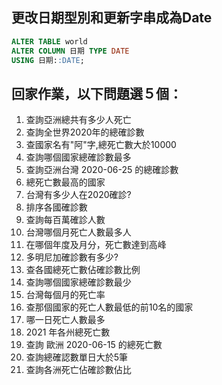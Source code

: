 ## 更改日期型別和更新字串成為Date
```sql
ALTER TABLE world
ALTER COLUMN 日期 TYPE DATE
USING 日期::DATE;
```


## 回家作業，以下問題選５個：
1. 查詢亞洲總共有多少人死亡
2. 查詢全世界2020年的總確診數
3. 查國家名有"阿"字,總死亡數大於10000
4. 查詢哪個國家總確診數最多
5. 查詢亞洲台灣 2020-06-25 的總確診數
6. 總死亡數最高的國家
7. 台灣有多少人在2020確診?
8. 排序各國確診數
9. 查詢每百萬確診人數
10. 台灣哪個月死亡人數最多人
11. 在哪個年度及月分，死亡數達到高峰
12. 多明尼加確診數有多少?
13. 查各國總死亡數佔確診數比例
14. 查詢哪個國家總確診數最少
15. 台灣每個月的死亡率
16. 查那個國家的死亡人數最低的前10名的國家
17. 哪一日死亡人數最多
18. 2021 年各州總死亡數
19. 查詢 歐洲 2020-06-15 的總死亡數
20. 查詢總確認數單日大於5筆
21. 查詢各洲死亡佔確診數佔比